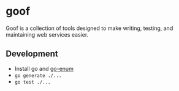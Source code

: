 # goof
Goof is a collection of tools designed to make writing, testing, and maintaining web services 
easier. 


## Development
- Install go and [go-enum](https://github.com/abice/go-enum)
- `go generate ./...`
- `go test ./...`